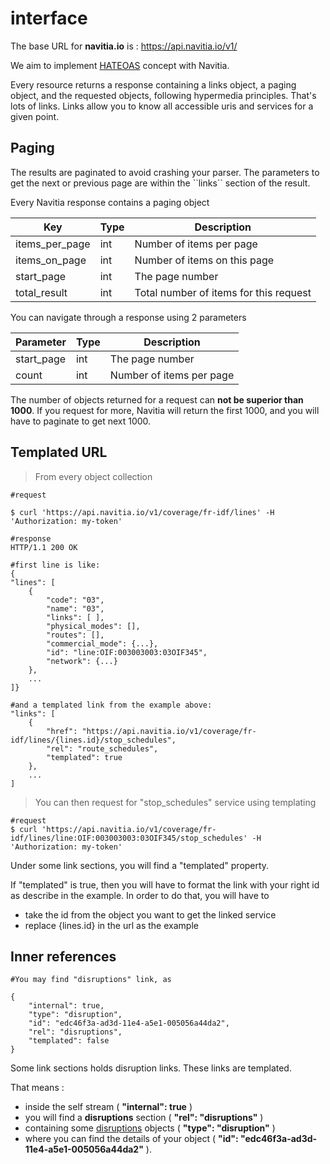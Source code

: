 interface
=========

The base URL for **navitia.io** is :
<https://api.navitia.io/v1/>

We aim to implement [HATEOAS](http://en.wikipedia.org/wiki/HATEOAS)
concept with Navitia.

Every resource returns a response containing a links object, a paging
object, and the requested objects, following hypermedia principles.
That's lots of links. Links allow you to know all accessible uris and services for a given point.

Paging
------

<aside class="success">
    The results are paginated to avoid crashing your parser. The parameters to get the next or previous page are within the ``links`` section of the result.
</aside>

Every Navitia response contains a paging object

|Key           |Type|Description                           |
|--------------|----|--------------------------------------|
|items_per_page|int |Number of items per page              |
|items_on_page |int |Number of items on this page          |
|start_page    |int |The page number                       |
|total_result  |int |Total number of items for this request|

You can navigate through a response using 2 parameters

|Parameter |Type|Description              |
|----------|----|-------------------------|
|start_page|int |The page number          |
|count     |int |Number of items per page |

<aside class="notice">
    The number of objects returned for a request can <b>not be superior than 1000</b>. 
    If you request for more, Navitia will return the first 1000, and you will have to paginate to get next 1000.
</aside>


Templated URL
-------------

> From every object collection

``` shell
#request

$ curl 'https://api.navitia.io/v1/coverage/fr-idf/lines' -H 'Authorization: my-token'

#response
HTTP/1.1 200 OK

#first line is like:
{
"lines": [
    {
        "code": "03",
        "name": "03",
        "links": [ ],
        "physical_modes": [],
        "routes": [],
        "commercial_mode": {...},
        "id": "line:OIF:003003003:03OIF345",
        "network": {...}
    },
    ...
]}
 
#and a templated link from the example above:
"links": [
    {
        "href": "https://api.navitia.io/v1/coverage/fr-idf/lines/{lines.id}/stop_schedules",
        "rel": "route_schedules",
        "templated": true
    },
    ...
]
```

> You can then request for "stop_schedules" service using templating

``` shell
#request
$ curl 'https://api.navitia.io/v1/coverage/fr-idf/lines/line:OIF:003003003:03OIF345/stop_schedules' -H 'Authorization: my-token'
```

Under some link sections, you will find a "templated" property.

If "templated" is true, then you will have to format the link with your right id as describe in the example.
In order to do that, you will have to 

* take the id from the object you want to get the linked service
* replace {lines.id} in the url as the example



Inner references
----------------
``` shell
#You may find "disruptions" link, as

{
    "internal": true,
    "type": "disruption",
    "id": "edc46f3a-ad3d-11e4-a5e1-005056a44da2",
    "rel": "disruptions",
    "templated": false
}
```


Some link sections holds disruption links. These links are templated.

That means :

* inside the self stream ( **"internal": true** ) 
* you will find a **disruptions** section ( **"rel": "disruptions"** ) 
* containing some [disruptions](#disruption) objects ( **"type": "disruption"** ) 
* where you can find the details of your object ( **"id": "edc46f3a-ad3d-11e4-a5e1-005056a44da2"** ).


